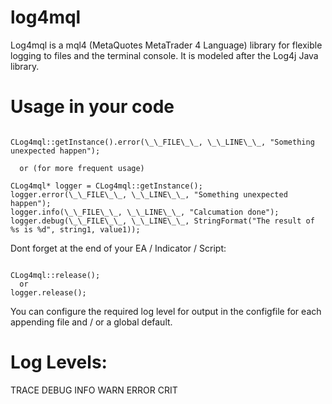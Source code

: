 # log4mql
Log4mql is a mql4 (MetaQuotes MetaTrader 4 Language) library for flexible logging to files and the terminal console. It is modeled after the Log4j Java library.

# Usage in your code
<pre><code>
CLog4mql::getInstance().error(\_\_FILE\_\_, \_\_LINE\_\_, "Something unexpected happen");

  or (for more frequent usage)

CLog4mql* logger = CLog4mql::getInstance();
logger.error(\_\_FILE\_\_, \_\_LINE\_\_, "Something unexpected happen");
logger.info(\_\_FILE\_\_, \_\_LINE\_\_, "Calcumation done");
logger.debug(\_\_FILE\_\_, \_\_LINE\_\_, StringFormat("The result of %s is %d", string1, value1));
</code></pre>

Dont forget at the end of your EA / Indicator / Script:
<pre><code>
CLog4mql::release();
  or
logger.release();
</code></pre>

You can configure the required log level for output in the configfile for each appending file and / or a global default.

# Log Levels:
TRACE
DEBUG
INFO
WARN
ERROR
CRIT

